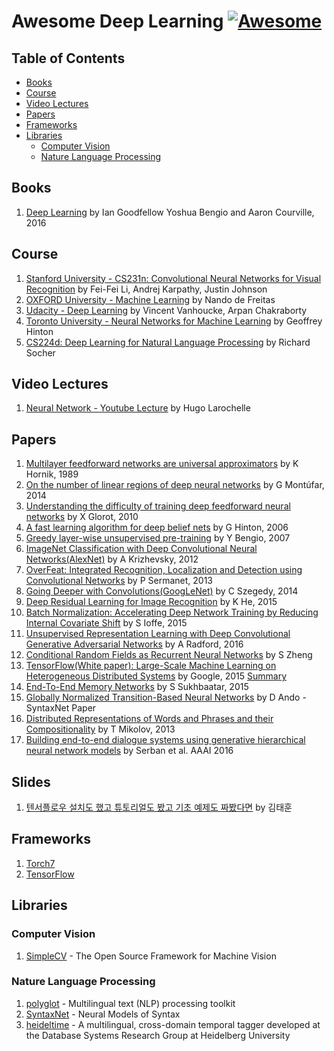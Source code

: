 # Awesome Deep Learning [![Awesome](https://cdn.rawgit.com/sindresorhus/awesome/d7305f38d29fed78fa85652e3a63e154dd8e8829/media/badge.svg)](https://github.com/sindresorhus/awesome)


## Table of Contents

- [Books](#books)
- [Course](#course)
- [Video Lectures](#video-lectures)
- [Papers](#papers)
- [Frameworks](#frameworks)
- [Libraries](#libraries)
	- [Computer Vision](#computer-vision)
	- [Nature Language Processing](#nature-language-processing)

## Books

1. [Deep Learning](http://www.deeplearningbook.org/) by Ian Goodfellow Yoshua Bengio and Aaron Courville, 2016

## Course

1. [Stanford University - CS231n: Convolutional Neural Networks for Visual Recognition](http://cs231n.stanford.edu/index.html) by Fei-Fei Li, Andrej Karpathy, Justin Johnson
2. [OXFORD University - Machine Learning](https://www.cs.ox.ac.uk/people/nando.defreitas/machinelearning/) by Nando de Freitas
3. [Udacity - Deep Learning](https://www.udacity.com/course/deep-learning--ud730) by Vincent Vanhoucke, Arpan Chakraborty
4. [Toronto University - Neural Networks for Machine Learning](https://www.coursera.org/course/neuralnets) by Geoffrey Hinton
5. [CS224d: Deep Learning for Natural Language Processing](http://cs224d.stanford.edu/index.html) by Richard Socher
 

## Video Lectures

1. [Neural Network - Youtube Lecture](http://info.usherbrooke.ca/hlarochelle/neural_networks/content.html) by Hugo Larochelle

## Papers

1. [Multilayer feedforward networks are universal approximators](http://deeplearning.cs.cmu.edu/pdfs/Kornick_et_al.pdf) by K Hornik, 1989
2. [On the number of linear regions of deep neural networks](http://arxiv.org/abs/1402.1869) by G Montúfar, 2014
3. [Understanding the difficulty of training deep feedforward neural networks](http://jmlr.org/proceedings/papers/v9/glorot10a/glorot10a.pdf) by X Glorot, 2010
4. [A fast learning algorithm for deep belief nets](https://www.cs.toronto.edu/~hinton/absps/fastnc.pdf) by G Hinton, 2006
5. [Greedy layer-wise unsupervised pre-training](https://papers.nips.cc/paper/3048-greedy-layer-wise-training-of-deep-networks.pdf) by Y Bengio, 2007
6. [ImageNet Classification with Deep Convolutional
Neural Networks(AlexNet)](http://papers.nips.cc/paper/4824-imagenet-classification-with-deep-convolutional-neural-networks.pdf) by A Krizhevsky, 2012
7. [OverFeat: Integrated Recognition, Localization and Detection using Convolutional Networks](http://arxiv.org/abs/1312.6229) by P Sermanet, 2013
8. [Going Deeper with Convolutions(GoogLeNet)](http://arxiv.org/abs/1409.4842) by C Szegedy, 2014
9. [Deep Residual Learning for Image Recognition](http://arxiv.org/abs/1512.03385) by K He, 2015
10. [Batch Normalization: Accelerating Deep Network Training by Reducing Internal Covariate Shift](http://arxiv.org/abs/1502.03167) by S Ioffe, 2015
11. [Unsupervised Representation Learning with Deep Convolutional Generative Adversarial Networks](http://arxiv.org/abs/1511.06434) by A Radford, 2016
12. [Conditional Random Fields as Recurrent Neural Networks](http://www.robots.ox.ac.uk/~szheng/papers/CRFasRNN.pdf) by S Zheng
13. [TensorFlow(White paper):
Large-Scale Machine Learning on Heterogeneous Distributed Systems](http://download.tensorflow.org/paper/whitepaper2015.pdf) by Google, 2015 [Summary](https://github.com/samjabrahams/tensorflow-white-paper-notes)
14. [End-To-End Memory Networks](http://arxiv.org/abs/1503.08895) by S Sukhbaatar, 2015
15. [Globally Normalized Transition-Based Neural Networks](https://arxiv.org/abs/1603.06042v1) by D Ando - SyntaxNet Paper
16. [Distributed Representations of Words and Phrases and their Compositionality](http://papers.nips.cc/paper/5021-distributed-representations-of-words-and-phrases-and-their-compositionality.pdf) by T Mikolov, 2013
17. [Building end-to-end dialogue systems using generative hierarchical neural network models](http://arxiv.org/abs/1507.04808) by Serban et al. AAAI 2016

## Slides

1. [텐서플로우 설치도 했고 튜토리얼도 봤고 기초 예제도 짜봤다면](http://www.slideshare.net/carpedm20/ss-63116251) by 김태훈

## Frameworks

1. [Torch7](http://torch.ch/) 
2. [TensorFlow](https://www.tensorflow.org/)

## Libraries

### Computer Vision
1. [SimpleCV](https://github.com/sightmachine/SimpleCV) - The Open Source Framework for Machine Vision

### Nature Language Processing
1. [polyglot](https://github.com/aboSamoor/polyglot) - Multilingual text (NLP) processing toolkit
2. [SyntaxNet](https://github.com/tensorflow/models/tree/master/syntaxnet) - Neural Models of Syntax
3. [heideltime](https://github.com/HeidelTime/heideltime) - A multilingual, cross-domain temporal tagger developed at the Database Systems Research Group at Heidelberg University
